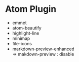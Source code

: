 # Atom Plugin
+ emmet
+ atom-beautify
+ highlight-line
+ minimap
+ file-icons
+ markdown-preview-enhanced  
  ⇒ makdown-preview : disable
